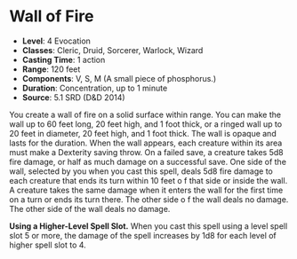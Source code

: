 # Wall of Fire

- **Level**: 4 Evocation
- **Classes**: Cleric, Druid, Sorcerer, Warlock, Wizard
- **Casting Time**: 1 action
- **Range**: 120 feet
- **Components**: V, S, M (A small piece of phosphorus.)
- **Duration**: Concentration, up to 1 minute
- **Source**: 5.1 SRD (D&D 2014)

You create a wall of fire on a solid surface within range. You can make the wall up to 60 feet long, 20 feet high, and 1 foot thick, or a ringed wall up to 20 feet in diameter, 20 feet high, and 1 foot thick. The wall is opaque and lasts for the duration. When the wall appears, each creature within its area must make a Dexterity saving throw. On a failed save, a creature takes 5d8 fire damage, or half as much damage on a successful save. One side of the wall, selected by you when you cast this spell, deals 5d8 fire damage to each creature that ends its turn within 10 feet o f that side or inside the wall. A creature takes the same damage when it enters the wall for the first time on a turn or ends its turn there. The other side o f the wall deals no damage. The other side of the wall deals no damage.

**Using a Higher-Level Spell Slot.** When you cast this spell using a level spell slot 5 or more, the damage of the spell increases by 1d8 for each level of higher spell slot to 4.

